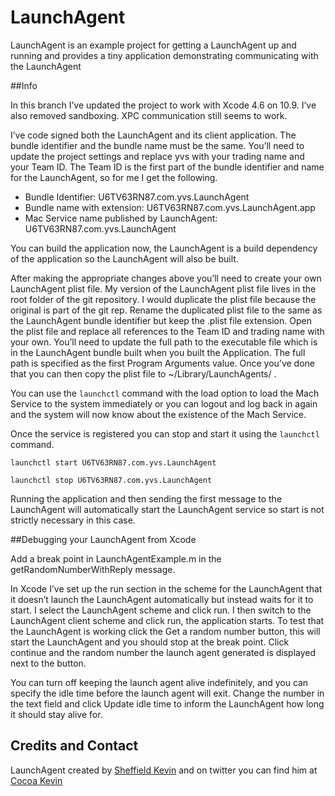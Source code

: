 # LaunchAgent

LaunchAgent is an example project for getting a LaunchAgent up and running and provides a tiny application demonstrating communicating with the LaunchAgent

##Info

In this branch I’ve updated the project to work with Xcode 4.6 on 10.9. I’ve also removed sandboxing. XPC communication still seems to work.

I’ve code signed both the LaunchAgent and its client application. The bundle identifier and the bundle name must be the same. You’ll need to update the project settings and replace yvs with your trading name and your Team ID. The Team ID is the first part of the bundle identifier and name for the LaunchAgent, so for me I get the following.

* Bundle Identifier: U6TV63RN87.com.yvs.LaunchAgent
* Bundle name with extension: U6TV63RN87.com.yvs.LaunchAgent.app
* Mac Service name published by LaunchAgent: U6TV63RN87.com.yvs.LaunchAgent

You can build the application now, the LaunchAgent is a build dependency of the application so the LaunchAgent will also be built.

After making the appropriate changes above you’ll need to create your own LaunchAgent plist file. My version of the LaunchAgent plist file lives in the root folder of the git repository. I would duplicate the plist file because the original is part of the git rep. Rename the duplicated plist file to the same as the LaunchAgent bundle identifier but keep the .plist file extension. Open the plist file and replace all references to the Team ID and trading name with your own. You’ll need to update the full path to the executable file which is in the LaunchAgent bundle built when you built the Application. The full path is specified as the first Program Arguments value. Once you’ve done that you can then copy the plist file to ~/Library/LaunchAgents/ .

You can use the `launchctl` command with the load option to load the Mach Service to the system immediately or you can logout and log back in again and the system will now know about the existence of the Mach Service.

Once the service is registered you can stop and start it using the `launchctl` command.

`launchctl start U6TV63RN87.com.yvs.LaunchAgent`

`launchctl stop U6TV63RN87.com.yvs.LaunchAgent`

Running the application and then sending the first message to the LaunchAgent will automatically start the LaunchAgent service so start is not strictly necessary in this case.

##Debugging your LaunchAgent from Xcode

Add a break point in LaunchAgentExample.m in the getRandomNumberWithReply message.

In Xcode I’ve set up the run section in the scheme for the LaunchAgent that it doesn’t launch the LaunchAgent automatically but instead waits for it to start. I select the LaunchAgent scheme and click run. I then switch to the LaunchAgent client scheme and click run, the application starts. To test that the LaunchAgent is working click the Get a random number button, this will start the LaunchAgent and you should stop at the break point. Click continue and the random number the launch agent generated is displayed next to the button.

You can turn off keeping the launch agent alive indefinitely, and you can specify the idle time before the launch agent will exit. Change the number in the text field and click Update idle time to inform the LaunchAgent how long it should stay alive for.

## Credits and Contact

LaunchAgent created by [Sheffield Kevin](https://github.com/SheffieldKevin) and on twitter you can find him at [Cocoa Kevin](https://twitter.com/CocoaKevin)

